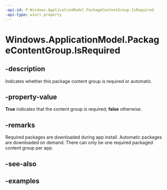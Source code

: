 ```yaml
---
-api-id: P:Windows.ApplicationModel.PackageContentGroup.IsRequired
-api-type: winrt property
---
```


<!-- Property syntax.
public bool IsRequired { get; }
-->

# Windows.ApplicationModel.PackageContentGroup.IsRequired

## -description
Indicates whether this package content group is required or automatic.

## -property-value
**True** indicates that the content group is required; **false** otherwise.

## -remarks
Required packages are downloaded during app install. Automatic packages are downloaded on demand. There can only be one required packaged content group per app.

## -see-also

## -examples
